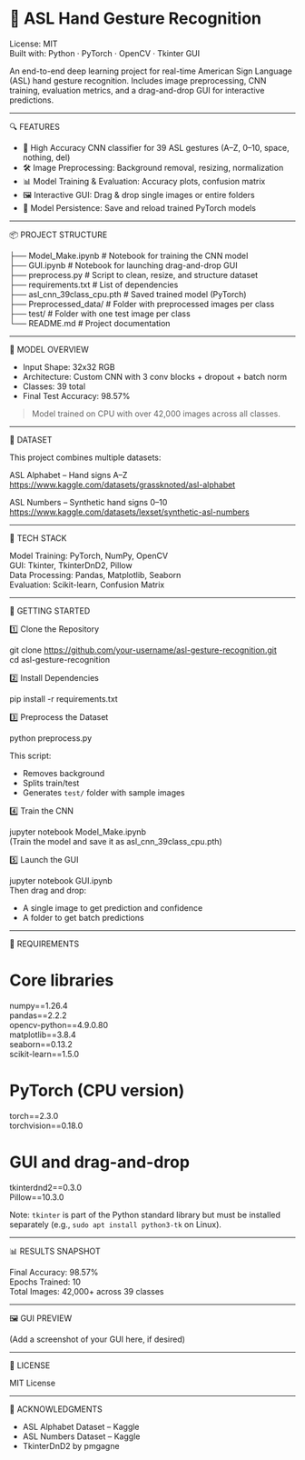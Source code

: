 # 🤟 ASL Hand Gesture Recognition

License: MIT  
Built with: Python · PyTorch · OpenCV · Tkinter GUI

An end-to-end deep learning project for real-time American Sign Language (ASL) hand gesture recognition. Includes image preprocessing, CNN training, evaluation metrics, and a drag-and-drop GUI for interactive predictions.

---

🔍 FEATURES

- 🎯 High Accuracy CNN classifier for 39 ASL gestures (A–Z, 0–10, space, nothing, del)
- 🛠️ Image Preprocessing: Background removal, resizing, normalization
- 📊 Model Training & Evaluation: Accuracy plots, confusion matrix
- 🖼️ Interactive GUI: Drag & drop single images or entire folders
- 💾 Model Persistence: Save and reload trained PyTorch models

---

📦 PROJECT STRUCTURE

├── Model_Make.ipynb           # Notebook for training the CNN model  
├── GUI.ipynb                  # Notebook for launching drag-and-drop GUI  
├── preprocess.py              # Script to clean, resize, and structure dataset  
├── requirements.txt           # List of dependencies  
├── asl_cnn_39class_cpu.pth    # Saved trained model (PyTorch)  
├── Preprocessed_data/         # Folder with preprocessed images per class  
├── test/                      # Folder with one test image per class  
└── README.md                  # Project documentation  

---

🧠 MODEL OVERVIEW

- Input Shape: 32x32 RGB  
- Architecture: Custom CNN with 3 conv blocks + dropout + batch norm  
- Classes: 39 total  
- Final Test Accuracy: 98.57%

> Model trained on CPU with over 42,000 images across all classes.

---

📁 DATASET

This project combines multiple datasets:

ASL Alphabet – Hand signs A–Z  
https://www.kaggle.com/datasets/grassknoted/asl-alphabet

ASL Numbers – Synthetic hand signs 0–10  
https://www.kaggle.com/datasets/lexset/synthetic-asl-numbers

---

🧪 TECH STACK

Model Training: PyTorch, NumPy, OpenCV  
GUI: Tkinter, TkinterDnD2, Pillow  
Data Processing: Pandas, Matplotlib, Seaborn  
Evaluation: Scikit-learn, Confusion Matrix

---

🚀 GETTING STARTED

1️⃣ Clone the Repository

git clone https://github.com/your-username/asl-gesture-recognition.git  
cd asl-gesture-recognition

2️⃣ Install Dependencies

pip install -r requirements.txt

3️⃣ Preprocess the Dataset

python preprocess.py

This script:
- Removes background
- Splits train/test
- Generates `test/` folder with sample images

4️⃣ Train the CNN

jupyter notebook Model_Make.ipynb  
(Train the model and save it as asl_cnn_39class_cpu.pth)

5️⃣ Launch the GUI

jupyter notebook GUI.ipynb  
Then drag and drop:
- A single image to get prediction and confidence
- A folder to get batch predictions

---

🧾 REQUIREMENTS

# Core libraries
numpy==1.26.4  
pandas==2.2.2  
opencv-python==4.9.0.80  
matplotlib==3.8.4  
seaborn==0.13.2  
scikit-learn==1.5.0  

# PyTorch (CPU version)
torch==2.3.0  
torchvision==0.18.0  

# GUI and drag-and-drop
tkinterdnd2==0.3.0  
Pillow==10.3.0  

Note: `tkinter` is part of the Python standard library but must be installed separately (e.g., `sudo apt install python3-tk` on Linux).

---

📊 RESULTS SNAPSHOT

Final Accuracy: 98.57%  
Epochs Trained: 10  
Total Images: 42,000+ across 39 classes

---

🖼️ GUI PREVIEW

(Add a screenshot of your GUI here, if desired)

---

📄 LICENSE

MIT License

---

🙌 ACKNOWLEDGMENTS

- ASL Alphabet Dataset – Kaggle  
- ASL Numbers Dataset – Kaggle  
- TkinterDnD2 by pmgagne
